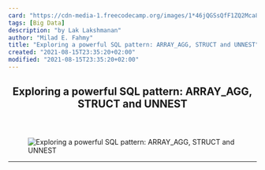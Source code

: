 ```yaml
---
card: "https://cdn-media-1.freecodecamp.org/images/1*46jQGSsQfF1ZQ2Mca8i2xQ.jpeg"
tags: [Big Data]
description: "by Lak Lakshmanan"
author: "Milad E. Fahmy"
title: "Exploring a powerful SQL pattern: ARRAY_AGG, STRUCT and UNNEST"
created: "2021-08-15T23:35:20+02:00"
modified: "2021-08-15T23:35:20+02:00"
---
```

<div class="site-wrapper">
<main id="site-main" class="site-main outer">
<div class="inner">
<article class="post-full post tag-big-data tag-software-engineering tag-sql tag-software-development tag-data-science ">
<header class="post-full-header">
<h1 class="post-full-title">Exploring a powerful SQL pattern: ARRAY_AGG, STRUCT and UNNEST</h1>
</header>
<figure class="post-full-image">
<picture>
<source media="(max-width: 700px)" sizes="1px" srcset="data:image/gif;base64,R0lGODlhAQABAIAAAAAAAP///yH5BAEAAAAALAAAAAABAAEAAAIBRAA7 1w">
<source media="(min-width: 701px)" sizes="(max-width: 800px) 400px,
(max-width: 1170px) 700px,
1400px" srcset="https://cdn-media-1.freecodecamp.org/images/1*46jQGSsQfF1ZQ2Mca8i2xQ.jpeg 300w,
https://cdn-media-1.freecodecamp.org/images/1*46jQGSsQfF1ZQ2Mca8i2xQ.jpeg 600w,
https://cdn-media-1.freecodecamp.org/images/1*46jQGSsQfF1ZQ2Mca8i2xQ.jpeg 1000w,
https://cdn-media-1.freecodecamp.org/images/1*46jQGSsQfF1ZQ2Mca8i2xQ.jpeg 2000w">
<img onerror="this.style.display='none'" src="https://cdn-media-1.freecodecamp.org/images/1*46jQGSsQfF1ZQ2Mca8i2xQ.jpeg" alt="Exploring a powerful SQL pattern: ARRAY_AGG, STRUCT and UNNEST">
</picture>
</figure>
<section class="post-full-content">
<div class="post-content medium-migrated-article">
</div>
<hr>
</section>
</article>
</div>
</main>
</div>
<!-- Google Tag Manager (noscript) -->
<!-- End Google Tag Manager (noscript) -->

